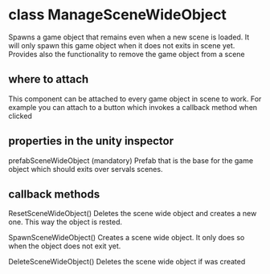 # class ManageSceneWideObject

Spawns a game object that remains even when a new scene is loaded.
It will only spawn this game object when it does not exits in scene yet.
Provides also the functionality to remove the game object from a scene

## where to attach

This component can be attached to every game object in scene to work. For example you can attach to a button which invokes a callback method when clicked

## properties in the unity inspector

prefabSceneWideObject (mandatory)
Prefab that is the base for the game object which should exits over servals scenes.

## callback methods

ResetSceneWideObject()
Deletes the scene wide object and creates a new one. This way the object is rested.

SpawnSceneWideObject()
Creates a scene wide object. It only does so when the object does not exit yet.

DeleteSceneWideObject()
Deletes the scene wide object if was created
